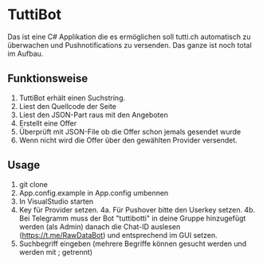 # TuttiBot
Das ist eine C# Applikation die es ermöglichen soll tutti.ch automatisch zu überwachen und Pushnotifications zu versenden.
Das ganze ist noch total im Aufbau.

## Funktionsweise
1. TuttiBot erhält einen Suchstring.
2. Liest den Quellcode der Seite
3. Liest den JSON-Part raus mit den Angeboten
4. Erstellt eine Offer
5. Überprüft mit JSON-File ob die Offer schon jemals gesendet wurde
6. Wenn nicht wird die Offer über den gewählten Provider versendet.

## Usage
1. git clone
2. App.config.example in App.config umbennen
3. In VisualStudio starten
4. Key für Provider setzen. 
4a. Für Pushover bitte den Userkey setzen.
4b. Bei Telegramm muss der Bot "tuttibotti" in deine Gruppe hinzugefügt werden (als Admin) danach die Chat-ID auslesen (https://t.me/RawDataBot) und entsprechend im GUI setzen. 
5. Suchbegriff eingeben (mehrere Begriffe können gesucht werden und werden mit ; getrennt)
